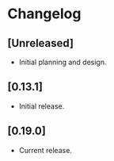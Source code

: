 # Changelog

## [Unreleased]

- Initial planning and design.

## [0.13.1]

- Initial release.

## [0.19.0]

- Current release.